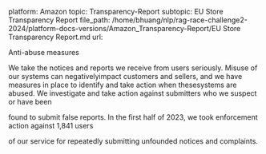 platform: Amazon
topic: Transparency-Report
subtopic: EU Store Transparency Report
file_path: /home/bhuang/nlp/rag-race-challenge2-2024/platform-docs-versions/Amazon_Transparency-Report/EU Store Transparency Report.md
url: <EMPTY>

Anti-abuse measures

We take the notices and reports we receive from users seriously. Misuse of our systems can negativelyimpact customers and sellers, and we have measures in place to identify and take action when thesesystems are abused. We investigate and take action against submitters who we suspect or have been

found to submit false reports. In the first half of 2023, we took enforcement action against 1,841 users

of our service for repeatedly submitting unfounded notices and complaints.